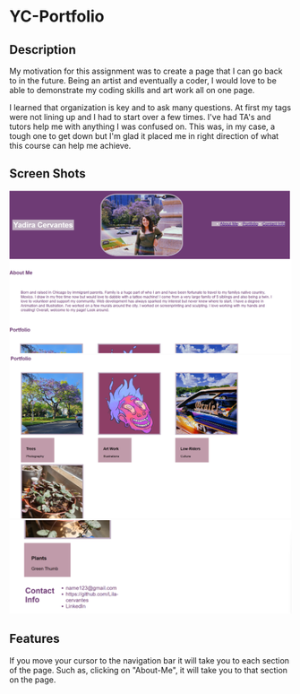 # YC-Portfolio

## Description

My motivation for this assignment was to create a page that I can go back to in the future. Being an artist and eventually a coder, I would love to be able to demonstrate my coding skills and art work all on one page.

I learned that organization is key and to ask many questions. At first my tags were not lining up and I had to start over a few times. I've had TA's and tutors help me with anything I was confused on. This was, in my case, a tough one to get down but I'm glad it placed me in right direction of what this course can help me achieve.

## Screen Shots

![Alt text](image.png)
![Alt text](<Screenshot 2023-08-03 175640.png>)
![Alt text](image-1.png)


## Features

If you move your cursor to the navigation bar it will take you to each section of the page. Such as, clicking on "About-Me", it will take you to that section on the page.